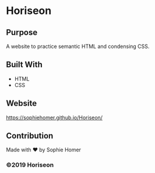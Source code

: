 # Horiseon

## Purpose
A website to practice semantic HTML and condensing CSS.

## Built With
* HTML
* CSS

## Website
https://sophiehomer.github.io/Horiseon/


## Contribution
Made with ❤️ by Sophie Homer

### ©️2019 Horiseon